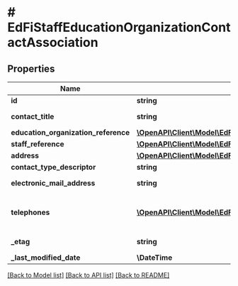 # # EdFiStaffEducationOrganizationContactAssociation

## Properties

Name | Type | Description | Notes
------------ | ------------- | ------------- | -------------
**id** | **string** |  | [optional]
**contact_title** | **string** | The title of the contact in the context of the education organization. |
**education_organization_reference** | [**\OpenAPI\Client\Model\EdFiEducationOrganizationReference**](EdFiEducationOrganizationReference.md) |  |
**staff_reference** | [**\OpenAPI\Client\Model\EdFiStaffReference**](EdFiStaffReference.md) |  |
**address** | [**\OpenAPI\Client\Model\EdFiStaffEducationOrganizationContactAssociationAddress**](EdFiStaffEducationOrganizationContactAssociationAddress.md) |  | [optional]
**contact_type_descriptor** | **string** | Indicates the type for the contact information. | [optional]
**electronic_mail_address** | **string** | The email for the contact associated with the education organization. |
**telephones** | [**\OpenAPI\Client\Model\EdFiStaffEducationOrganizationContactAssociationTelephone[]**](EdFiStaffEducationOrganizationContactAssociationTelephone.md) | An unordered collection of staffEducationOrganizationContactAssociationTelephones. The optional telephone for the contact associated with the education organization. | [optional]
**_etag** | **string** | A unique system-generated value that identifies the version of the resource. | [optional]
**_last_modified_date** | **\DateTime** | The date and time the resource was last modified. | [optional]

[[Back to Model list]](../../README.md#models) [[Back to API list]](../../README.md#endpoints) [[Back to README]](../../README.md)
